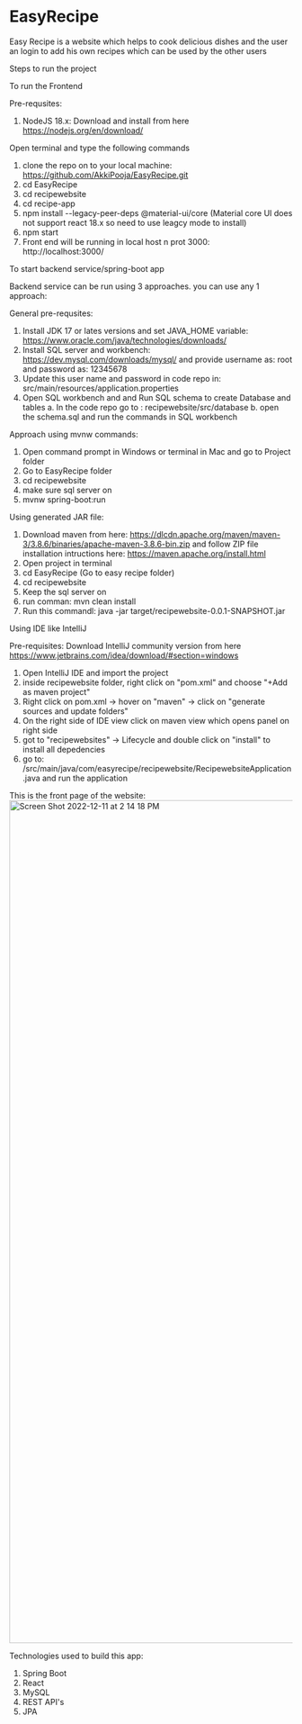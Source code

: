 # EasyRecipe
Easy Recipe is a website which helps to cook delicious dishes and the user an login to add his own recipes which can be used by the other users


Steps to run the project

To run the Frontend

Pre-requsites: 
1. NodeJS 18.x: Download and install from here https://nodejs.org/en/download/

Open terminal and type the following commands
1. clone the repo on to your local machine: https://github.com/AkkiPooja/EasyRecipe.git
2. cd EasyRecipe
3. cd recipewebsite
4. cd recipe-app 
5. npm install --legacy-peer-deps @material-ui/core   (Material core UI does not support react 18.x so need to use leagcy mode to install)
6. npm start
7. Front end will be running in local host n prot 3000: http://localhost:3000/

To start backend service/spring-boot app

Backend service can be run using 3 approaches. you can use any 1 approach:

General pre-requsites:

1. Install JDK 17 or lates versions and set JAVA_HOME variable: https://www.oracle.com/java/technologies/downloads/
2. Install SQL server and workbench: https://dev.mysql.com/downloads/mysql/ and provide username as: root and password as: 12345678 
3. Update this user name and password in code repo in: src/main/resources/application.properties
4. Open SQL workbench and and Run SQL schema to create Database and tables
   a. In the code repo go to : recipewebsite/src/database
   b. open the schema.sql and run the commands in SQL workbench

Approach using mvnw commands:

1. Open command prompt in Windows or terminal in Mac and go to Project folder
2. Go to EasyRecipe folder
3. cd recipewebsite
4. make sure sql server on
5. mvnw spring-boot:run

Using generated JAR file:

1. Download maven from here: https://dlcdn.apache.org/maven/maven-3/3.8.6/binaries/apache-maven-3.8.6-bin.zip  and follow ZIP file installation intructions here: https://maven.apache.org/install.html
2. Open project in terminal
3. cd EasyRecipe (Go to easy recipe folder)
4. cd recipewebsite
5. Keep the sql server on
6. run comman: mvn clean install
7. Run this commandl: java -jar target/recipewebsite-0.0.1-SNAPSHOT.jar

Using IDE like IntelliJ

Pre-requisites: Download IntelliJ community version from here https://www.jetbrains.com/idea/download/#section=windows

1. Open IntelliJ IDE and import the project
2. inside recipewebsite folder, right click on "pom.xml" and choose "+Add as maven project"
3. Right click on pom.xml -> hover on "maven" -> click on "generate sources and update folders"
4. On the right side of IDE view click on maven view which opens panel on right side
5. got to "recipewebsites" -> Lifecycle and double click on "install" to install all depedencies
6. go to: /src/main/java/com/easyrecipe/recipewebsite/RecipewebsiteApplication.java and run the application



This is the front page of the website:
<img width="1498" alt="Screen Shot 2022-12-11 at 2 14 18 PM" src="https://user-images.githubusercontent.com/113392025/206923969-bcbf0d14-8302-4643-8f06-f2c90ddc709a.png">


Technologies used to build this app:

1. Spring Boot 
2. React
3. MySQL 
4. REST API's
5. JPA



